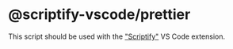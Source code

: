 # @scriptify-vscode/prettier

This script should be used with the ["Scriptify"](https://marketplace.visualstudio.com/items?itemName=scriptify.scriptify) VS Code extension.